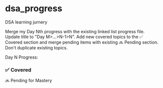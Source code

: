 # dsa_progress

DSA learning jurnery

Merge my Day Nth progress with the existing linked list progress file. Update title to "Day M>...>N-1>N". Add new covered topics to the ✅ Covered section and merge pending items with existing 🔜 Pending section. Don't duplicate existing topics.

Day N Progress:

### ✅ Covered

🔜 Pending for Mastery
